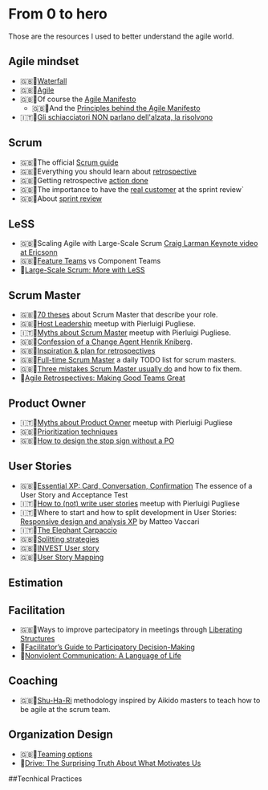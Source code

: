 # From 0 to hero
Those are the resources I used to better understand the agile world.

## Agile mindset
* 🇬🇧📃[Waterfall](https://condor.depaul.edu/dmumaugh/readings/handouts/IS375/IIDI.pdf)
* 🇬🇧📃[Agile](https://condor.depaul.edu/dmumaugh/readings/handouts/IS375/IIDII.pdf)
* 🇬🇧📃Of course the [Agile Manifesto](https://agilemanifesto.org/)
  * 🇬🇧📃And the [Principles behind the Agile Manifesto](https://agilemanifesto.org/principles.html)
* 🇮🇹🎥[Gli schiacciatori NON parlano dell'alzata, la risolvono](https://www.youtube.com/watch?v=5RXX-PiifXY)

## Scrum
* 🇬🇧📃The official [Scrum guide](https://www.scrumguides.org/scrum-guide.html) 
* 🇬🇧📃Everything you should learn about [retrospective](https://retromat.org/blog/getting-started-with-retrospectives/)
* 🇬🇧📃Getting retrospective [action done](https://www.benlinders.com/2015/getting-retrospective-actions-done/)
* 🇬🇧📃The importance to have the [real customer](https://medium.com/serious-scrum/scrum-teams-need-to-know-their-real-customers-ec52cf71c717) at the sprint review`
* 🇬🇧📃About [sprint review](https://medium.com/@anca_51481/12-things-you-must-know-about-the-sprint-review-e57cfea4da3d)

## LeSS
* 🇬🇧🎥Scaling Agile with Large-Scale Scrum [Craig Larman Keynote video at Ericsonn](https://www.youtube.com/watch?v=Gw1lLt18KzE&ab_channel=CraigLarman)
* 🇬🇧📃[Feature Teams](https://less.works/less/structure/feature-teams) vs Component Teams
* 📗[Large-Scale Scrum: More with LeSS](https://www.amazon.it/Large-Scale-Scrum-More-Less-Signature/dp/0321985710)

## Scrum Master
* 🇬🇧📃[70 theses](https://age-of-product.com/70-scrum-master-theses/) about Scrum Master that describe your role.
* 🇬🇧🎥[Host Leadership](https://vimeo.com/422134332) meetup with Pierluigi Pugliese.
* 🇮🇹🎥[Myths about Scrum Master](https://vimeo.com/414450263) meetup with Pierluigi Pugliese.
* 🇬🇧🎥[Confession of a Change Agent Henrik Kniberg](https://www.youtube.com/watch?v=c1W6U2duXdI&ab_channel=ScrumUkraine).
* 🇬🇧📃[Inspiration & plan for retrospectives](https://retromat.org/en/)
* 🇬🇧📃[Full-time Scrum Master](https://scrummasterchecklist.org/pdf/ScrumMaster_Checklist_12_unbranded.pdf) a daily TODO list for scrum masters.
* 🇬🇧📃[Three mistakes Scrum Master usually do](https://www.mountaingoatsoftware.com/blog/three-mistakes-scrum-masters-make-and-how-to-correct-them) and how to fix them.
* 📗[Agile Retrospectives: Making Good Teams Great](https://www.amazon.it/gp/product/0977616649/)

## Product Owner
* 🇮🇹🎥[Myths about Product Owner](https://vimeo.com/414450686) meetup with Pierluigi Pugliese
* 🇬🇧📃[Prioritization techniques](https://www.career.pm/briefings/product-prioritization-techniques)
* 🇬🇧🎥[How to design the stop sign without a PO](https://youtu.be/Wac3aGn5twc)

## User Stories
* 🇬🇧📃[Essential XP: Card, Conversation, Confirmation](https://ronjeffries.com/xprog/articles/expcardconversationconfirmation/) The essence of a User Story and Acceptance Test 
* 🇮🇹🎥[How to (not) write user stories](https://vimeo.com/563655496) meetup with Pierluigi Pugliese
* 🇮🇹🎥Where to start and how to split development in User Stories: [Responsive design and analysis XP](https://www.youtube.com/watch?v=4L9aL_W-Uo0) by Matteo Vaccari
* 🇮🇹📃[The Elephant Carpaccio](https://www.intre.it/2020/04/28/the-elephant-carpaccio-exercise/)
* 🇬🇧📃[Splitting strategies](https://medium.com/the-liberators/10-powerful-strategies-for-breaking-down-user-stories-in-scrum-with-cheatsheet-2cd9aae7d0eb)
* 🇬🇧📃[INVEST User story](https://en.wikipedia.org/wiki/INVEST_(mnemonic))
* 🇬🇧📃[User Story Mapping](https://plan.io/blog/user-story-mapping/)

## Estimation

## Facilitation
* 🇬🇧📃Ways to improve partecipatory in meetings through [Liberating Structures](https://www.liberatingstructures.com/)
* 📗[Facilitator’s Guide to Participatory Decision-Making](https://www.amazon.it/Facilitators-Participatory-Decision-Making-Jossey-bass-Management/dp/B01JQQGYTO)
* 📗[Nonviolent Communication: A Language of Life](https://www.amazon.it/gp/product/189200528X)

## Coaching
* 🇬🇧📃[Shu-Ha-Ri](https://www.scrum.org/resources/blog/shu-ha-ri-professional-coaching) methodology inspired by Aikido masters to teach how to be agile at the scrum team.

## Organization Design
* 🇬🇧📃[Teaming options](https://unfix.com/teaming-options)
* 📗[Drive: The Surprising Truth About What Motivates Us](https://www.amazon.it/Drive-Surprising-Truth-About-Motivates/dp/1594484805)

##Tecnhical Practices



